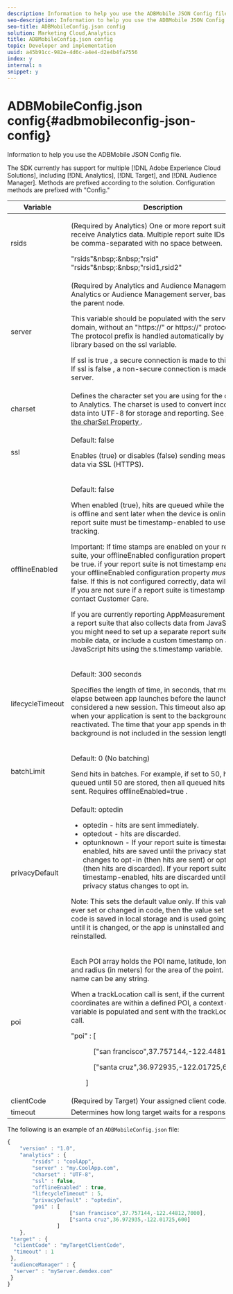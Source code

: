 ```yaml
---
description: Information to help you use the ADBMobile JSON Config file.
seo-description: Information to help you use the ADBMobile JSON Config file.
seo-title: ADBMobileConfig.json config
solution: Marketing Cloud,Analytics
title: ADBMobileConfig.json config
topic: Developer and implementation
uuid: a45b91cc-982e-4d6c-a4e4-d2e4b4fa7556
index: y
internal: n
snippet: y
---
```


# ADBMobileConfig.json config{#adbmobileconfig-json-config}

Information to help you use the ADBMobile JSON Config file.

The SDK currently has support for multiple [!DNL Adobe Experience Cloud Solutions], including [!DNL Analytics], [!DNL Target], and [!DNL Audience Manager]. Methods are prefixed according to the solution. Configuration methods are prefixed with "Config." 

<table id="table_4068E4D18FA043DA902A2B67731348F2"> 
 <thead> 
  <tr> 
   <th colname="col1" class="entry"> Variable </th> 
   <th colname="col2" class="entry"> Description </th> 
  </tr> 
 </thead>
 <tbody> 
  <tr> 
   <td colname="col1"> rsids </td> 
   <td colname="col2"> <p>(Required by Analytics) One or more report suites to receive Analytics data. Multiple report suite IDs should be comma-separated with no space between. </p> 
    <codeblock class="syntax javascript">
      "rsids"&amp;nbsp;:&amp;nbsp;"rsid" 
    </codeblock> 
    <codeblock class="syntax javascript">
      "rsids"&amp;nbsp;:&amp;nbsp;"rsid1,rsid2" 
    </codeblock> </td> 
  </tr> 
  <tr> 
   <td colname="col1"> server </td> 
   <td colname="col2"> <p>(Required by Analytics and Audience Management). Analytics or Audience Management server, based on the parent node. </p> <p> This variable should be populated with the server domain, without an "https://" or https://" protocol prefix. The protocol prefix is handled automatically by the library based on the <span class="codeph"> ssl </span> variable. </p> <p> If <span class="codeph"> ssl </span> is <span class="codeph"> true </span>, a secure connection is made to this server. If <span class="codeph"> ssl </span> is <span class="codeph"> false </span>, a non-secure connection is made to this server. </p> </td> 
  </tr> 
  <tr> 
   <td colname="col1"> charset </td> 
   <td colname="col2"> Defines the character set you are using for the data sent to Analytics. The charset is used to convert incoming data into UTF-8 for storage and reporting. See <a href="https://microsite.omniture.com/t2/help/en_US/whitepapers/multibyte/?f=multibyte_charset.html" format="http" scope="external"> Using the charSet Property </a>. </td> 
  </tr> 
  <tr> 
   <td colname="col1"> ssl </td> 
   <td colname="col2"> <p>Default: false </p> <p>Enables (true) or disables (false) sending measurement data via SSL (HTTPS). </p> </td> 
  </tr> 
  <tr> 
   <td colname="col1"> offlineEnabled </td> 
   <td colname="col2"> <p>Default: false </p> <p>When enabled (true), hits are queued while the device is offline and sent later when the device is online. Your report suite must be timestamp-enabled to use offline tracking. </p> <p>Important:  If time stamps are enabled on your report suite, your <span class="codeph"> offlineEnabled </span> configuration property <i>must</i> be true. if your report suite is not timestamp enabled, your <span class="codeph"> offlineEnabled </span> configuration property <i>must</i> be false. If this is not configured correctly, data will be lost. If you are not sure if a report suite is timestamp enabled, contact Customer Care. </p> <p>If you are currently reporting AppMeasurement data to a report suite that also collects data from JavaScript, you might need to set up a separate report suite for mobile data, or include a custom timestamp on all JavaScript hits using the <span class="codeph"> s.timestamp </span> variable. </p> </td> 
  </tr> 
  <tr> 
   <td colname="col1"> lifecycleTimeout </td> 
   <td colname="col2"> <p>Default: 300 seconds </p> <p>Specifies the length of time, in seconds, that must elapse between app launches before the launch is considered a new session. This timeout also applies when your application is sent to the background and reactivated. The time that your app spends in the background is not included in the session length. </p> </td> 
  </tr> 
  <tr> 
   <td colname="col1"> batchLimit </td> 
   <td colname="col2"> <p>Default: 0 (No batching) </p>Send hits in batches. For example, if set to 50, hits are queued until 50 are stored, then all queued hits are sent. Requires <span class="codeph"> offlineEnabled=true </span>. </td> 
  </tr> 
  <tr> 
   <td colname="col1"> privacyDefault </td> 
   <td colname="col2"> <p>Default: <span class="codeph"> optedin </span> </p> 
    <ul id="ul_B7A92BD8C9BA4EFEA5CCD451A76042BD"> 
     <li id="li_B6F78E8FE4DD4872B3DC2FBA656DBCDE"> <span class="codeph"> optedin </span> - hits are sent immediately. </li> 
     <li id="li_EF1EF12AF30C4E8D86F0F62E37F1B90E"> <span class="codeph"> optedout </span> - hits are discarded. </li> 
     <li id="li_BBF64ECCC33B40519F9C4221077C12A1"> <span class="codeph"> optunknown </span> - If your report suite is timestamp-enabled, hits are saved until the privacy status changes to opt-in (then hits are sent) or opt-out (then hits are discarded). If your report suite is not timestamp-enabled, hits are discarded until the privacy status changes to opt in. </li> 
    </ul> <p>Note:  This sets the default value only. If this value is ever set or changed in code, then the value set by the code is saved in local storage and is used going forward until it is changed, or the app is uninstalled and then reinstalled. </p> </td> 
  </tr> 
  <tr> 
   <td colname="col1"> poi </td> 
   <td colname="col2"> <p>Each POI array holds the POI name, latitude, longitude, and radius (in meters) for the area of the point. The POI name can be any string. </p> <p>When a <span class="codeph"> trackLocation </span> call is sent, if the current coordinates are within a defined POI, a context data variable is populated and sent with the <span class="codeph"> trackLocation </span> call. </p> 
    <codeblock class="syntax javascript">
      "poi"&nbsp;:&nbsp;[ 
     
&nbsp;&nbsp;&nbsp;&nbsp;&nbsp;&nbsp;&nbsp;&nbsp;&nbsp;&nbsp;&nbsp;&nbsp;["san&nbsp;francisco",37.757144,-122.44812,7000], 
     
&nbsp;&nbsp;&nbsp;&nbsp;&nbsp;&nbsp;&nbsp;&nbsp;&nbsp;&nbsp;&nbsp;&nbsp;["santa&nbsp;cruz",36.972935,-122.01725,600] 
     
&nbsp;&nbsp;&nbsp;&nbsp;&nbsp;&nbsp;&nbsp;&nbsp;] 
    </codeblock> </td> 
  </tr> 
  <tr> 
   <td colname="col1"> clientCode </td> 
   <td colname="col2"> (Required by Target) Your assigned client code. </td> 
  </tr> 
  <tr> 
   <td colname="col1"> timeout </td> 
   <td colname="col2"> Determines how long target waits for a response. </td> 
  </tr> 
 </tbody> 
</table>

The following is an example of an `ADBMobileConfig.json` file:

```js
{ 
    "version" : "1.0", 
    "analytics" : { 
        "rsids" : "coolApp", 
        "server" : "my.CoolApp.com", 
        "charset" : "UTF-8", 
        "ssl" : false, 
        "offlineEnabled" : true, 
        "lifecycleTimeout" : 5, 
        "privacyDefault" : "optedin", 
        "poi" : [ 
                    ["san francisco",37.757144,-122.44812,7000], 
                    ["santa cruz",36.972935,-122.01725,600] 
                ] 
    }, 
 "target" : { 
  "clientCode" : "myTargetClientCode", 
  "timeout" : 1 
 }, 
 "audienceManager" : { 
  "server" : "myServer.demdex.com" 
 } 
}
```

